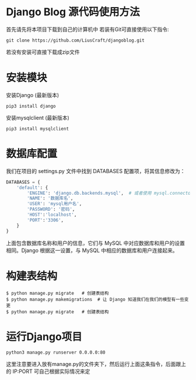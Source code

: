# Django Blog 源代码使用方法
首先请先将本项目下载到自己的计算机中
若装有Git可直接使用以下指令:

```git clone https://github.com/LiusCraft/djangoblog.git```

若没有安装可直接下载成zip文件

# 安装模块
安装Django (最新版本)

```pip3 install django```

安装mysqlclient (最新版本)

```pip3 install mysqlclient```

# 数据库配置

我们在项目的 settings.py 文件中找到 DATABASES 配置项，将其信息修改为：

```python
DATABASES = {
    'default': {
        'ENGINE': 'django.db.backends.mysql',  # 或者使用 mysql.connector.django
        'NAME': '数据库名',
        'USER': 'mysql用户名',
        'PASSWORD': '密码',
        'HOST':'localhost',
        'PORT':'3306',
    }
}
```

上面包含数据库名称和用户的信息，它们与 MySQL 中对应数据库和用户的设置相同。Django 根据这一设置，与 MySQL 中相应的数据库和用户连接起来。

# 构建表结构

```
$ python manage.py migrate   # 创建表结构
$ python manage.py makemigrations  # 让 Django 知道我们在我们的模型有一些变更
$ python manage.py migrate   # 创建表结构
```

# 运行Django项目

```python3 manage.py runserver 0.0.0.0:80```

这里注意要进入放有manage.py的文件夹下，然后运行上面这条指令，后面跟上的 IP:PORT 可自己根据实际情况来定
